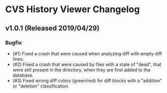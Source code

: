 # CVS History Viewer Changelog

## v1.0.1 (Released 2019/04/29)
### Bugfix
* (#1) Fixed a crash that were caused when analyzing diff with empty diff lines.
* (#2) Fixed a crash that were caused by files with a state of "dead", that were still present in the directory, when they are first added to the database.
* (#3) Fixed wrong diff colors (green/red) for diff blocks with a "addition" or "deletion" classification.